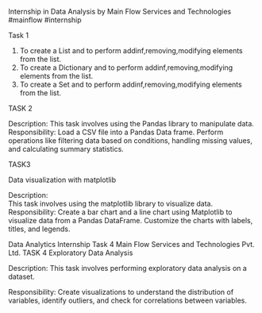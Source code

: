 Internship in Data Analysis by Main Flow Services and Technologies #mainflow #internship

Task 1
1. To create a List and to perform addinf,removing,modifying elements from the list.
2. To create a Dictionary and to perform addinf,removing,modifying elements from the list.
3. To create a Set and to perform addinf,removing,modifying elements from the list.

TASK 2

Description: This task involves using the Pandas library to manipulate data.
Responsibility: Load a CSV file into a Pandas Data frame. Perform operations like filtering data based on conditions, handling missing values, and calculating summary statistics. 

TASK3 

Data visualization with matplotlib
 
Description:  
This task involves using the matplotlib library to visualize data. 
Responsibility: 
Create a bar chart and a line chart using Matplotlib to visualize data from a Pandas DataFrame. Customize the charts with labels, titles, and legends.


Data Analytics Internship Task 4
Main Flow Services and Technologies Pvt. Ltd.
TASK 4
Exploratory Data Analysis
 
Description: 
This task involves performing exploratory data analysis on a dataset. 

Responsibility: 
Create visualizations to understand the  distribution of variables, identify outliers, and check for correlations between variables.
